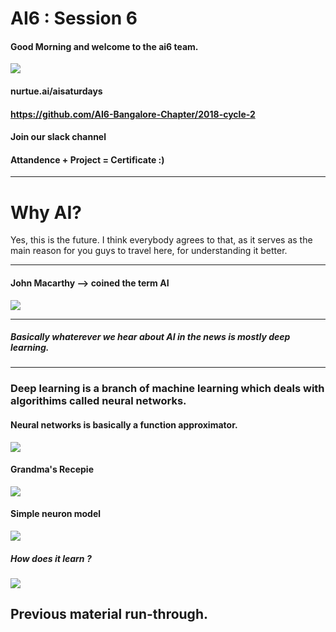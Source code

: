 # AI6 : Session 6

#### Good Morning and welcome to the ai6 team.

![](https://sayingimages.com/wp-content/uploads/welcome-to-the-team-meme.jpg)

#### nurtue.ai/aisaturdays
#### https://github.com/AI6-Bangalore-Chapter/2018-cycle-2
#### Join our slack channel
#### Attandence + Project = Certificate :)
-----
# Why AI?

Yes, this is the future. I think everybody agrees to that, as it serves as the main reason for you guys to travel here, for understanding it better.

------
#### John Macarthy --> coined the term AI

![](https://i.ytimg.com/vi/kL6J3y9ZCRQ/maxresdefault.jpg)

------
##### Basically whaterever we hear about AI in the news is mostly deep learning.
------

### Deep learning is a branch of machine learning which deals with algorithims called neural networks.

#### Neural networks is basically a function approximator.

![](https://cdn-images-1.medium.com/max/2000/1*bhFifratH9DjKqMBTeQG5A.gif)

#### Grandma's Recepie
![](https://media.makeameme.org/created/mom-lets-eat.jpg)

#### Simple neuron model
![](http://cs231n.github.io/assets/nn1/neuron_model.jpeg)

##### How does it learn ?
![](http://4.bp.blogspot.com/_gHN52xJ15r0/RgaEzIYHyDI/AAAAAAAAADk/ChxceKbcouo/s1600/animate_ANN.gif)

##### 

## Previous material run-through.
